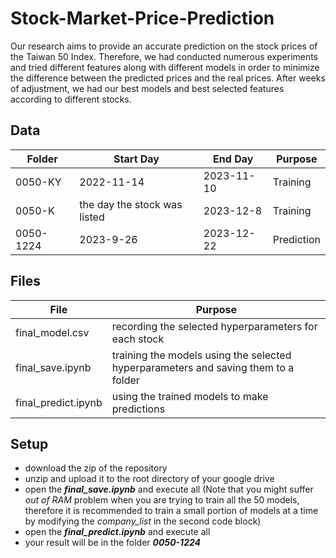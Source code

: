 # Stock-Market-Price-Prediction
Our research aims to provide an accurate prediction on the stock prices of the Taiwan 50 Index. Therefore, we had conducted numerous experiments and tried different features along with different models in order to minimize the difference between the predicted prices and the real prices. After weeks of adjustment, we had our best models and best selected features according to different stocks.
## Data
| Folder        | Start Day     | End Day     | Purpose     |
| ------------- | ------------- | ----------- | --------    |
| 0050-KY       | 2022-11-14    | 2023-11-10  | Training    |
| 0050-K        | the day the stock was listed  | 2023-12-8 | Training  |
| 0050-1224     | 2023-9-26     | 2023-12-22  | Prediction  |
## Files
| File                  | Purpose |
| -------------         | ------- | 
| final_model.csv       | recording the selected hyperparameters for each stock    | 
| final_save.ipynb      | training the models using the selected hyperparameters and saving them to a folder  | 
| final_predict.ipynb   | using the trained models to make predictions     | 

## Setup
* download the zip of the repository
* unzip and upload it to the root directory of your google drive
* open the ***final_save.ipynb*** and execute all (Note that you might suffer *out of RAM* problem when you are trying to train all the 50 models, therefore it is recommended to train a small portion of models at a time by modifying the _company\_list_ in the second code block)
* open the ***final_predict.ipynb*** and execute all
* your result will be in the folder ***0050-1224*** 
